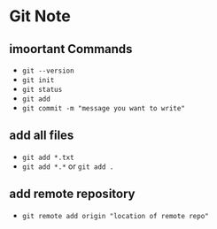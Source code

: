 # Git Note
## imoortant Commands
- `git --version`
- `git init`
- `git status`
- `git add`
- `git commit -m "message you want to write"`

## add all files
- `git add *.txt`
- `git add *.*` or `git add .`

## add remote repository
- `git remote add origin "location of remote repo"`
